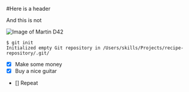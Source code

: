 #Here is a header

And this is not

![Image of Martin D42](https://www.martinguitar.com/dw/image/v2/BGJT_PRD/on/demandware.static/-/Sites-martin-master-catalog/default/dw8cedb2db/images/D-42/D-42_f.jpg?sw=1600&sh=1600&sm=fit)
```
$ git init
Initialized empty Git repository in /Users/skills/Projects/recipe-repository/.git/
```
- [x] Make some money
- [x] Buy a nice guitar
- [] Repeat
